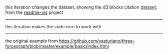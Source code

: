 this iteration changes the dataset, showing the d3 blocks citation [dataset](https://github.com/micahstubbs/readme-vis/blob/master/data/gist-metadata/output/readme-blocks-graph-no-self-links-no-null-nodes-no-solitary-nodes-no-missing-nodes-no-redudant-links.json), from the [readme-vis](https://github.com/micahstubbs/readme-vis) project

---

this iteration makes the code nice to work with

---

the original example from https://github.com/vasturiano/three-forcegraph/blob/master/example/basic/index.html

